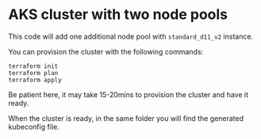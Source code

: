 # AKS cluster with two node pools

This code will add one additional node pool with `standard_d11_v2` instance.

You can provision the cluster with the following commands:

```
terraform init
terraform plan
terraform apply
```

Be patient here, it may take 15-20mins to provision the cluster and have it ready.

When the cluster is ready, in the same folder you will find the generated kubeconfig file.